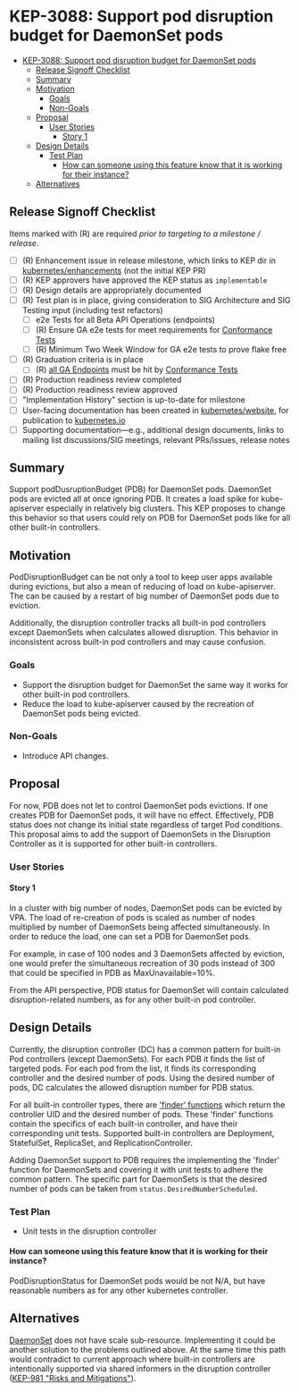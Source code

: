 <!--
**Note:** When your KEP is complete, all of these comment blocks should be removed.

To get started with this template:

- [x] **Pick a hosting SIG.** sig/apps proposed to make the KEP in https://github.com/kubernetes/kubernetes/pull/98307
- [x] **Create an issue in kubernetes/enhancements** https://github.com/kubernetes/enhancements/issues/3088
- [x] **Make a copy of this template directory.**
- [x] **Fill out as much of the kep.yaml file as you can.**
- [ ] **Fill out this file as best you can.**
  At minimum, you should fill in the "Summary" and "Motivation" sections.
  These should be easy if you've preflighted the idea of the KEP with the
  appropriate SIG(s).
- [ ] **Create a PR for this KEP.** https://github.com/kubernetes/enhancements/pull/3089
  Assign it to people in the SIG who are sponsoring this process.
- [ ] **Merge early and iterate.**
  Avoid getting hung up on specific details and instead aim to get the goals of
  the KEP clarified and merged quickly. The best way to do this is to just
  start with the high-level sections and fill out details incrementally in
  subsequent PRs.

Just because a KEP is merged does not mean it is complete or approved. Any KEP
marked as `provisional` is a working document and subject to change. You can
denote sections that are under active debate as follows:

```
<<[UNRESOLVED optional short context or usernames ]>>
Stuff that is being argued.
<<[/UNRESOLVED]>>
```

When editing KEPS, aim for tightly-scoped, single-topic PRs to keep discussions
focused. If you disagree with what is already in a document, open a new PR
with suggested changes.

One KEP corresponds to one "feature" or "enhancement" for its whole lifecycle.
You do not need a new KEP to move from beta to GA, for example. If
new details emerge that belong in the KEP, edit the KEP. Once a feature has become
"implemented", major changes should get new KEPs.

The canonical place for the latest set of instructions (and the likely source
of this file) is [here](/keps/NNNN-kep-template/README.md).

**Note:** Any PRs to move a KEP to `implementable`, or significant changes once
it is marked `implementable`, must be approved by each of the KEP approvers.
If none of those approvers are still appropriate, then changes to that list
should be approved by the remaining approvers and/or the owning SIG (or
SIG Architecture for cross-cutting KEPs).
-->
# KEP-3088: Support pod disruption budget for DaemonSet pods

<!--
This is the title of your KEP. Keep it short, simple, and descriptive. A good
title can help communicate what the KEP is and should be considered as part of
any review.
-->

<!--
A table of contents is helpful for quickly jumping to sections of a KEP and for
highlighting any additional information provided beyond the standard KEP
template.

Ensure the TOC is wrapped with
  <code>&lt;!-- toc --&rt;&lt;!-- /toc --&rt;</code>
tags, and then generate with `hack/update-toc.sh`.
-->

<!-- toc -->
- [KEP-3088: Support pod disruption budget for DaemonSet pods](#kep-3088-support-pod-disruption-budget-for-daemonset-pods)
  - [Release Signoff Checklist](#release-signoff-checklist)
  - [Summary](#summary)
  - [Motivation](#motivation)
    - [Goals](#goals)
    - [Non-Goals](#non-goals)
  - [Proposal](#proposal)
    - [User Stories](#user-stories)
      - [Story 1](#story-1)
  - [Design Details](#design-details)
    - [Test Plan](#test-plan)
      - [How can someone using this feature know that it is working for their instance?](#how-can-someone-using-this-feature-know-that-it-is-working-for-their-instance)
  - [Alternatives](#alternatives)
<!-- /toc -->

## Release Signoff Checklist

<!--
**ACTION REQUIRED:** In order to merge code into a release, there must be an
issue in [kubernetes/enhancements] referencing this KEP and targeting a release
milestone **before the [Enhancement Freeze](https://git.k8s.io/sig-release/releases)
of the targeted release**.

For enhancements that make changes to code or processes/procedures in core
Kubernetes—i.e., [kubernetes/kubernetes], we require the following Release
Signoff checklist to be completed.

Check these off as they are completed for the Release Team to track. These
checklist items _must_ be updated for the enhancement to be released.
-->

Items marked with (R) are required *prior to targeting to a milestone / release*.

- [ ] (R) Enhancement issue in release milestone, which links to KEP dir in [kubernetes/enhancements] (not the initial KEP PR)
- [ ] (R) KEP approvers have approved the KEP status as `implementable`
- [ ] (R) Design details are appropriately documented
- [ ] (R) Test plan is in place, giving consideration to SIG Architecture and SIG Testing input (including test refactors)
  - [ ] e2e Tests for all Beta API Operations (endpoints)
  - [ ] (R) Ensure GA e2e tests for meet requirements for [Conformance Tests](https://github.com/kubernetes/community/blob/master/contributors/devel/sig-architecture/conformance-tests.md)
  - [ ] (R) Minimum Two Week Window for GA e2e tests to prove flake free
- [ ] (R) Graduation criteria is in place
  - [ ] (R) [all GA Endpoints](https://github.com/kubernetes/community/pull/1806) must be hit by [Conformance Tests](https://github.com/kubernetes/community/blob/master/contributors/devel/sig-architecture/conformance-tests.md)
- [ ] (R) Production readiness review completed
- [ ] (R) Production readiness review approved
- [ ] "Implementation History" section is up-to-date for milestone
- [ ] User-facing documentation has been created in [kubernetes/website], for publication to [kubernetes.io]
- [ ] Supporting documentation—e.g., additional design documents, links to mailing list discussions/SIG meetings, relevant PRs/issues, release notes

<!--
**Note:** This checklist is iterative and should be reviewed and updated every time this enhancement is being considered for a milestone.
-->

[kubernetes.io]: https://kubernetes.io/
[kubernetes/enhancements]: https://git.k8s.io/enhancements
[kubernetes/kubernetes]: https://git.k8s.io/kubernetes
[kubernetes/website]: https://git.k8s.io/website

## Summary

<!--
This section is incredibly important for producing high-quality, user-focused
documentation such as release notes or a development roadmap. It should be
possible to collect this information before implementation begins, in order to
avoid requiring implementors to split their attention between writing release
notes and implementing the feature itself. KEP editors and SIG Docs
should help to ensure that the tone and content of the `Summary` section is
useful for a wide audience.

A good summary is probably at least a paragraph in length.

Both in this section and below, follow the guidelines of the [documentation
style guide]. In particular, wrap lines to a reasonable length, to make it
easier for reviewers to cite specific portions, and to minimize diff churn on
updates.

[documentation style guide]: https://github.com/kubernetes/community/blob/master/contributors/guide/style-guide.md
-->

Support podDusruptionBudget (PDB) for DaemonSet pods. DaemonSet pods are evicted all at once
ignoring PDB. It creates a load spike for kube-apiserver especially in relatively big clusters. This
KEP proposes to change this behavior so that users could rely on PDB for DaemonSet pods like for all
other built-in controllers.

## Motivation

PodDisruptionBudget can be not only a tool to keep user apps available during evictions, but also a
mean of reducing of load on kube-apiserver. The can be caused by a restart of big number of
DaemonSet pods due to eviction.

Additionally, the disruption controller tracks all built-in pod controllers except DaemonSets when
calculates allowed disruption. This behavior in inconsistent across built-in pod controllers and may
cause confusion.

### Goals

- Support the disruption budget for DaemonSet the same way it works for other built-in pod
  controllers.
- Reduce the load to kube-apiserver caused by the recreation of DaemonSet pods being evicted.

### Non-Goals

- Introduce API changes.

## Proposal

<!--
This is where we get down to the specifics of what the proposal actually is.
This should have enough detail that reviewers can understand exactly what
you're proposing, but should not include things like API designs or
implementation. What is the desired outcome and how do we measure success?.
The "Design Details" section below is for the real
nitty-gritty.
-->

For now, PDB does not let to control DaemonSet pods evictions. If one creates PDB for DaemonSet
pods, it will have no effect. Effectively, PDB status does not change its initial state regardless
of target Pod conditions. This proposal aims to add the support of DaemonSets in the Disruption
Controller as it is supported for other built-in controllers.

### User Stories

<!--
Detail the things that people will be able to do if this KEP is implemented.
Include as much detail as possible so that people can understand the "how" of
the system. The goal here is to make this feel real for users without getting
bogged down.
-->

#### Story 1

In a cluster with big number of nodes, DaemonSet pods can be evicted by VPA. The load of re-creation
of pods is scaled as number of nodes multiplied by number of DaemonSets being affected
simultaneously. In order to reduce the load, one can set a PDB for DaemonSet pods.

For example, in case of 100 nodes and 3 DaemonSets affected by eviction, one would prefer the
simultaneous recreation of 30 pods instead of 300 that could be specified in PDB as
MaxUnavailable=10%.

From the API perspective, PDB status for DaemonSet will contain calculated disruption-related
numbers, as for any other built-in pod controller.

<!-- ### Notes/Constraints/Caveats (Optional) -->

<!--
What are the caveats to the proposal?
What are some important details that didn't come across above?
Go in to as much detail as necessary here.
This might be a good place to talk about core concepts and how they relate.
-->

<!-- ### Risks and Mitigations -->

<!--
What are the risks of this proposal, and how do we mitigate? Think broadly.
For example, consider both security and how this will impact the larger
Kubernetes ecosystem.

How will security be reviewed, and by whom?

How will UX be reviewed, and by whom?

Consider including folks who also work outside the SIG or subproject.
-->

## Design Details

Currently, the disruption controller (DC) has a common pattern for built-in Pod controllers (except
DaemonSets). For each PDB it finds the list of targeted pods. For each pod from the list, it finds
its corresponding controller and the desired number of pods. Using the desired number of pods, DC
calculates the allowed disruption number for PDB status.

For all built-in controller types, there are ['finder'
functions](https://github.com/kubernetes/kubernetes/blob/d7123a65248e25b86018ba8220b671cd483d6797/pkg/controller/disruption/disruption.go#L182)
which return the controller UID and the desired number of pods. These 'finder' functions contain the
specifics of each built-in controller, and have their corresponding unit tests. Supported built-in
controllers are Deployment, StatefulSet, ReplicaSet, and ReplicationController.

Adding DaemonSet support to PDB requires the implementing the 'finder' function for DaemonSets and
covering it with unit tests to adhere the common pattern. The specific part for DaemonSets is that
the desired number of pods can be taken from `status.DesiredNumberScheduled`.

### Test Plan

- Unit tests in the disruption controller

#### How can someone using this feature know that it is working for their instance?

PodDisruptionStatus for DaemonSet pods would be not N/A, but have reasonable numbers as for any
other kubernetes controller.

## Alternatives

[DaemonSet](https://github.com/kubernetes/kubernetes/blob/master/staging/src/k8s.io/api/apps/v1/types.go#L629)
does not have scale sub-resource. Implementing it could be another solution to the problems outlined
above. At the same time this path would contradict to current approach where built-in controllers
are intentionally supported via shared informers in the disruption controller ([KEP-981 "Risks and
Mitigations"](https://github.com/kubernetes/enhancements/tree/master/keps/sig-apps/981-poddisruptionbudget-for-custom-resources#risks-and-mitigations)).
